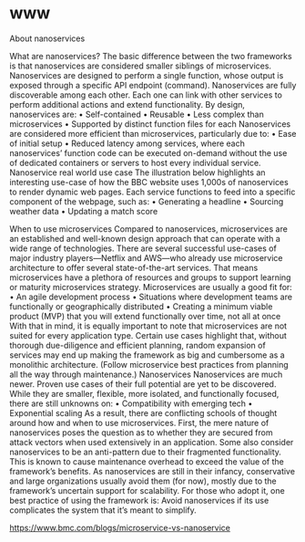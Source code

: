 # www
About nanoservices

What are nanoservices?
The basic difference between the two frameworks is that nanoservices are considered smaller siblings of microservices. Nanoservices are designed to perform a single function, whose output is exposed through a specific API endpoint (command).
Nanoservices are fully discoverable among each other. Each one can link with other services to perform additional actions and extend functionality.
By design, nanoservices are:
	• Self-contained
	• Reusable
	• Less complex than microservices
	• Supported by distinct function files for each
Nanoservices are considered more efficient than microservices, particularly due to:
	• Ease of initial setup
	• Reduced latency among services, where each nanoservices’ function code can be executed on-demand without the use of dedicated containers or servers to host every individual service.
Nanoservice real world use case
The illustration below highlights an interesting use-case of how the BBC website uses 1,000s of nanoservices to render dynamic web pages. Each service functions to feed into a specific component of the webpage, such as:
	• Generating a headline
	• Sourcing weather data
	• Updating a match score

When to use microservices
Compared to nanoservices, microservices are an established and well-known design approach that can operate with a wide range of technologies.
There are several successful use-cases of major industry players—Netflix and AWS—who already use microservice architecture to offer several state-of-the-art services. That means microservices have a plethora of resources and groups to support learning or maturity microservices strategy.
Microservices are usually a good fit for:
	• An agile development process
	• Situations where development teams are functionally or geographically distributed
	• Creating a minimum viable product (MVP) that you will extend functionally over time, not all at once
With that in mind, it is equally important to note that microservices are not suited for every application type. Certain use cases highlight that, without thorough due-diligence and efficient planning, random expansion of services may end up making the framework as big and cumbersome as a monolithic architecture.
(Follow microservice best practices from planning all the way through maintenance.)
Nanoservices
Nanoservices are much newer. Proven use cases of their full potential are yet to be discovered. While they are smaller, flexible, more isolated, and functionally focused, there are still unknowns on:
	• Compatibility with emerging tech
	• Exponential scaling
As a result, there are conflicting schools of thought around how and when to use microservices.
First, the mere nature of nanoservices poses the question as to whether they are secured from attack vectors when used extensively in an application.
Some also consider nanoservices to be an anti-pattern due to their fragmented functionality. This is known to cause maintenance overhead to exceed the value of the framework’s benefits.
As nanoservices are still in their infancy, conservative and large organizations usually avoid them (for now), mostly due to the framework’s uncertain support for scalability. For those who adopt it, one best practice of using the framework is:
Avoid nanoservices if its use complicates the system that it’s meant to simplify.


https://www.bmc.com/blogs/microservice-vs-nanoservice
